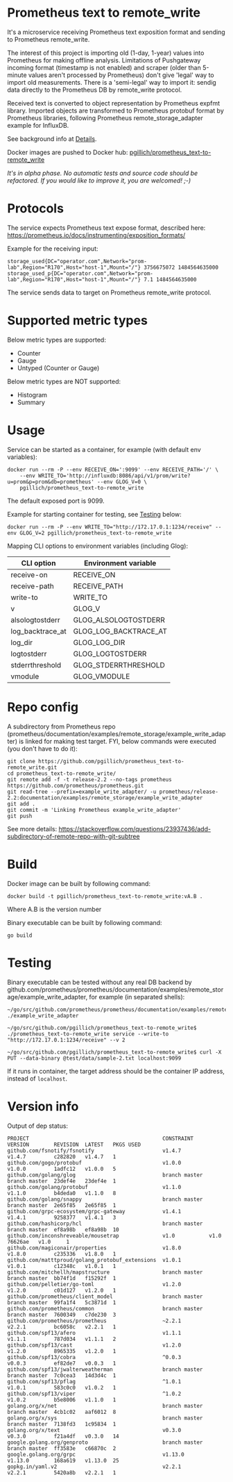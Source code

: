 # Prometheus text to remote_write

It's a microservice receiving Prometheus text exposition format and sending to Prometheus remote_write.

The interest of this project is importing old (1-day, 1-year) values into Prometheus for making offline analysis. Limitations of Pushgateway incoming format (timestamp is not enabled) and scraper (older than 5-minute values aren't processed by Prometheus) don't give 'legal' way to import old measurements. There is a 'semi-legal' way to import it: sendig data directly to the Prometheus DB by remote_write protocol.

Received text is converted to object representation by Prometheus expfmt library.
Imported objects are transformed to Prometheus protobuf format by Prometheus libraries,
following Prometheus remote_storage_adapter example for InfluxDB.

See background info at [Details](doc/details.md).

Docker images are pushed to Docker hub: [pgillich/prometheus_text-to-remote_write](https://hub.docker.com/r/pgillich/prometheus_text-to-remote_write/)

*It's in alpha phase. No automatic tests and source code should be refactored. If you would like to improve it, you are welcomed! ;-)*

# Protocols

The service expects Prometheus text expose format, described here: https://prometheus.io/docs/instrumenting/exposition_formats/

Example for the receiving input:
```
storage_used{DC="operator.com",Network="prom-lab",Region="R170",Host="host-1",Mount="/"} 3756675072 1484564635000
storage_used_p{DC="operator.com",Network="prom-lab",Region="R170",Host="host-1",Mount="/"} 7.1 1484564635000
```

The service sends data to target on Prometheus remote_write protocol.

# Supported metric types

Below metric types are supported:
* Counter
* Gauge
* Untyped (Counter or Gauge)

Below metric types are NOT supported:
* Histogram
* Summary

# Usage

Service can be started as a container, for example (with default env variables):
```
docker run --rm -P --env RECEIVE_ON=':9099' --env RECEIVE_PATH='/' \
    --env WRITE_TO='http://influxdb:8086/api/v1/prom/write?u=prom&p=prom&db=prometheus' --env GLOG_V=0 \
	pgillich/prometheus_text-to-remote_write
```
The default exposed port is 9099.

Example for starting container for testing, see [Testing](#Testing) below:
```
docker run --rm -P --env WRITE_TO="http://172.17.0.1:1234/receive" --env GLOG_V=2 pgillich/prometheus_text-to-remote_write
```

Mapping CLI options to environment variables (including Glog):

| CLI option | Environment variable |
| --- | --- |
| receive-on | RECEIVE_ON |
| receive-path | RECEIVE_PATH |
| write-to | WRITE_TO |
| v | GLOG_V |
| alsologtostderr | GLOG_ALSOLOGTOSTDERR |
| log_backtrace_at | GLOG_LOG_BACKTRACE_AT |
| log_dir | GLOG_LOG_DIR |
| logtostderr | GLOG_LOGTOSTDERR |
| stderrthreshold | GLOG_STDERRTHRESHOLD |
| vmodule | GLOG_VMODULE |

# Repo config

A subdirectory from Prometheus repo (prometheus/documentation/examples/remote_storage/example_write_adapter) is linked for making test target.
FYI, below commands were executed (you don't have to do it):
```
git clone https://github.com/pgillich/prometheus_text-to-remote_write.git
cd prometheus_text-to-remote_write/
git remote add -f -t release-2.2 --no-tags prometheus https://github.com/prometheus/prometheus.git
git read-tree --prefix=example_write_adapter/ -u prometheus/release-2.2:documentation/examples/remote_storage/example_write_adapter
git add .
git commit -m 'Linking Prometheus example_write_adapter'
git push
```
See more details: https://stackoverflow.com/questions/23937436/add-subdirectory-of-remote-repo-with-git-subtree

# Build

Docker image can be built by following command:
```
docker build -t pgillich/prometheus_text-to-remote_write:vA.B .
```
Where A.B is the version number

Binary executable can be built by following command:
```
go build
```

# Testing

Binary executable can be tested without any real DB backend by github.com/prometheus/prometheus/documentation/examples/remote_storage/example_write_adapter, for example (in separated shells):
```
~/go/src/github.com/prometheus/prometheus/documentation/examples/remote_storage/example_write_adapter$ ./example_write_adapter

~/go/src/github.com/pgillich/prometheus_text-to-remote_write$ ./prometheus_text-to-remote_write service --write-to "http://172.17.0.1:1234/receive" --v 2

~/go/src/github.com/pgillich/prometheus_text-to-remote_write$ curl -X PUT --data-binary @test/data/sample-2.txt localhost:9099
```
If it runs in container, the target address should be the container IP address, instead of `localhost`.

# Version info

Output of dep status:
```
PROJECT                                           CONSTRAINT     VERSION        REVISION  LATEST   PKGS USED
github.com/fsnotify/fsnotify                      v1.4.7         v1.4.7         c282820   v1.4.7   1   
github.com/gogo/protobuf                          v1.0.0         v1.0.0         1adfc12   v1.0.0   5   
github.com/golang/glog                            branch master  branch master  23def4e   23def4e  1   
github.com/golang/protobuf                        v1.1.0         v1.1.0         b4deda0   v1.1.0   8   
github.com/golang/snappy                          branch master  branch master  2e65f85   2e65f85  1   
github.com/grpc-ecosystem/grpc-gateway            v1.4.1         v1.4.1         9258377   v1.4.1   3   
github.com/hashicorp/hcl                          branch master  branch master  ef8a98b   ef8a98b  10  
github.com/inconshreveable/mousetrap              v1.0           v1.0           76626ae   v1.0     1   
github.com/magiconair/properties                  v1.8.0         v1.8.0         c235336   v1.8.0   1   
github.com/matttproud/golang_protobuf_extensions  v1.0.1         v1.0.1         c12348c   v1.0.1   1   
github.com/mitchellh/mapstructure                 branch master  branch master  bb74f1d   f15292f  1   
github.com/pelletier/go-toml                      v1.2.0         v1.2.0         c01d127   v1.2.0   1   
github.com/prometheus/client_model                branch master  branch master  99fa1f4   5c3871d  1   
github.com/prometheus/common                      branch master  branch master  7600349   c7de230  3   
github.com/prometheus/prometheus                  ~2.2.1         v2.2.1         bc6058c   v2.2.1   1   
github.com/spf13/afero                            v1.1.1         v1.1.1         787d034   v1.1.1   2   
github.com/spf13/cast                             v1.2.0         v1.2.0         8965335   v1.2.0   1   
github.com/spf13/cobra                            ^0.0.3         v0.0.3         ef82de7   v0.0.3   1   
github.com/spf13/jwalterweatherman                branch master  branch master  7c0cea3   14d3d4c  1   
github.com/spf13/pflag                            ^1.0.1         v1.0.1         583c0c0   v1.0.2   1   
github.com/spf13/viper                            ^1.0.2         v1.0.2         b5e8006   v1.1.0   1   
golang.org/x/net                                  branch master  branch master  4cb1c02   aaf6012  8   
golang.org/x/sys                                  branch master  branch master  7138fd3   1c95834  1   
golang.org/x/text                                 v0.3.0         v0.3.0         f21a4df   v0.3.0   14  
google.golang.org/genproto                        branch master  branch master  ff3583e   c66870c  2   
google.golang.org/grpc                            v1.13.0        v1.13.0        168a619   v1.13.0  25  
gopkg.in/yaml.v2                                  v2.2.1         v2.2.1         5420a8b   v2.2.1   1   
```

